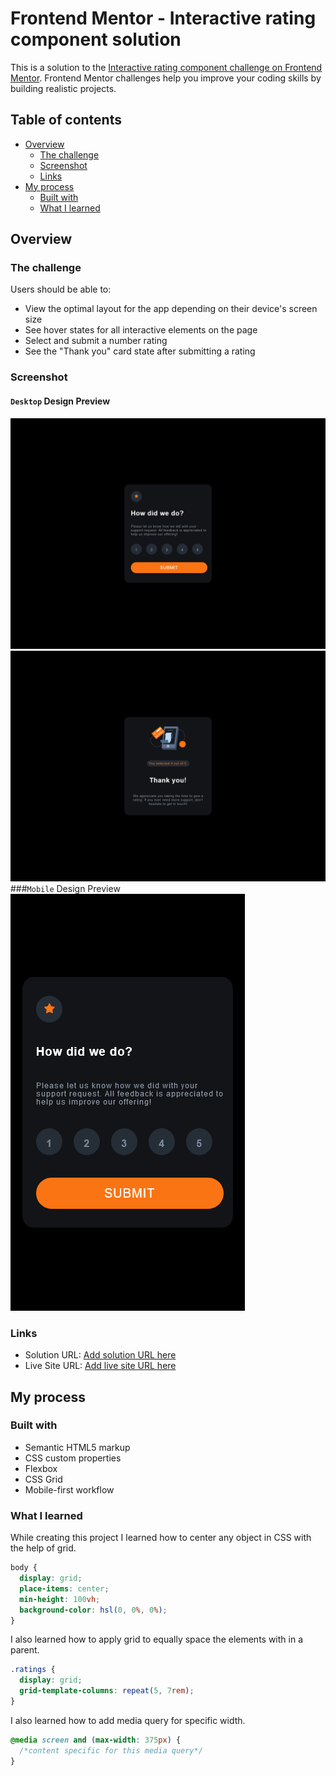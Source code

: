 # Frontend Mentor - Interactive rating component solution

This is a solution to the [Interactive rating component challenge on Frontend Mentor](https://www.frontendmentor.io/challenges/interactive-rating-component-koxpeBUmI). Frontend Mentor challenges help you improve your coding skills by building realistic projects.

## Table of contents

- [Overview](#overview)
  - [The challenge](#the-challenge)
  - [Screenshot](#screenshot)
  - [Links](#links)
- [My process](#my-process)
  - [Built with](#built-with)
  - [What I learned](#what-i-learned)

## Overview

### The challenge

Users should be able to:

- View the optimal layout for the app depending on their device's screen size
- See hover states for all interactive elements on the page
- Select and submit a number rating
- See the "Thank you" card state after submitting a rating

### Screenshot
#### `Desktop` Design Preview
![](/screenshots/desktop-design-ratings.png)
![](/screenshots/desktop-design-thankyou.png)
###`Mobile` Design Preview
![](/screenshots/mobile-design.png)

### Links

- Solution URL: [Add solution URL here](https://your-solution-url.com)
- Live Site URL: [Add live site URL here](https://your-live-site-url.com)

## My process

### Built with

- Semantic HTML5 markup
- CSS custom properties
- Flexbox
- CSS Grid
- Mobile-first workflow

### What I learned

While creating this project I learned how to center any object in CSS with the help of grid.

```css
body {
  display: grid;
  place-items: center;
  min-height: 100vh;
  background-color: hsl(0, 0%, 0%);
}
```

I also learned how to apply grid to equally space the elements with in a parent.

```css
.ratings {
  display: grid;
  grid-template-columns: repeat(5, 7rem);
}
```

I also learned how to add media query for specific width.

```css
@media screen and (max-width: 375px) {
  /*content specific for this media query*/
}
```
